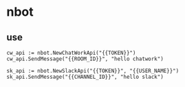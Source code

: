 # nbot

## use

    cw_api := nbot.NewChatWorkApi("{{TOKEN}}")
    cw_api.SendMessage("{{ROOM_ID}}", "hello chatwork")

    sk_api := nbot.NewSlackApi("{{TOKEN}}", "{{USER_NAME}}")
    sk_api.SendMessage("{{CHANNEL_ID}}", "hello slack")
